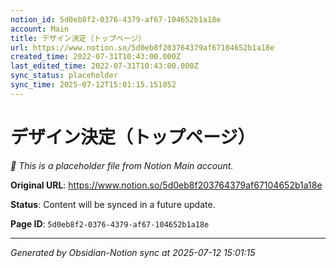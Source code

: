 ```yaml
---
notion_id: 5d0eb8f2-0376-4379-af67-104652b1a18e
account: Main
title: デザイン決定（トップページ）
url: https://www.notion.so/5d0eb8f203764379af67104652b1a18e
created_time: 2022-07-31T10:43:00.000Z
last_edited_time: 2022-07-31T10:43:00.000Z
sync_status: placeholder
sync_time: 2025-07-12T15:01:15.151052
---
```


# デザイン決定（トップページ）

*🔄 This is a placeholder file from Notion Main account.*

**Original URL**: https://www.notion.so/5d0eb8f203764379af67104652b1a18e

**Status**: Content will be synced in a future update.

**Page ID**: `5d0eb8f2-0376-4379-af67-104652b1a18e`

---

*Generated by Obsidian-Notion sync at 2025-07-12 15:01:15*
